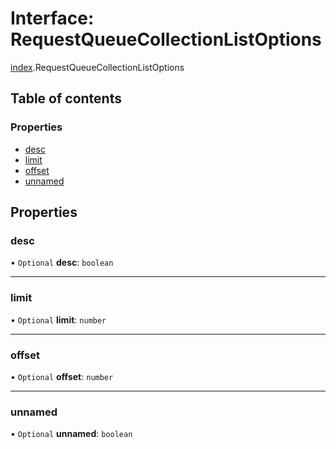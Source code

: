 # Interface: RequestQueueCollectionListOptions

[index](../modules/index.md).RequestQueueCollectionListOptions

## Table of contents

### Properties

- [desc](index.RequestQueueCollectionListOptions.md#desc)
- [limit](index.RequestQueueCollectionListOptions.md#limit)
- [offset](index.RequestQueueCollectionListOptions.md#offset)
- [unnamed](index.RequestQueueCollectionListOptions.md#unnamed)

## Properties

### <a id="desc" name="desc"></a> desc

• `Optional` **desc**: `boolean`

___

### <a id="limit" name="limit"></a> limit

• `Optional` **limit**: `number`

___

### <a id="offset" name="offset"></a> offset

• `Optional` **offset**: `number`

___

### <a id="unnamed" name="unnamed"></a> unnamed

• `Optional` **unnamed**: `boolean`
